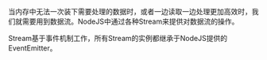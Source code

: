 当内存中无法一次装下需要处理的数据时，或者一边读取一边处理更加高效时，我们就需要用到数据流。NodeJS中通过各种Stream来提供对数据流的操作。

Stream基于事件机制工作，所有Stream的实例都继承于NodeJS提供的EventEmitter。
